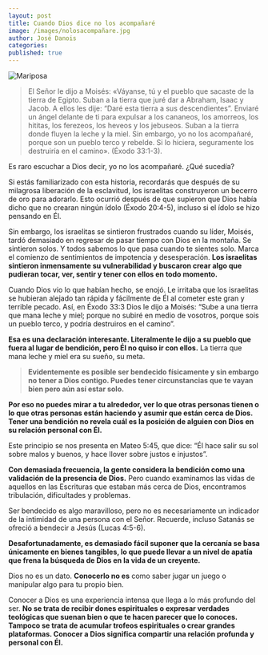 ```yaml
---
layout: post
title: Cuando Dios dice no los acompañaré
image: /images/nolosacompañare.jpg
author: José Danois
categories: 
published: true
---
```

![Mariposa](/images/nolosacompañare.jpg)
>El Señor le dijo a Moisés: «Váyanse, tú y el pueblo que sacaste de la tierra de Egipto. Suban a la tierra que juré dar a Abraham, Isaac y Jacob. A ellos les dije: “Daré esta tierra a sus descendientes”. Enviaré un ángel delante de ti para expulsar a los cananeos, los amorreos, los hititas, los ferezeos, los heveos y los jebuseos. Suban a la tierra donde fluyen la leche y la miel. Sin embargo, yo no los acompañaré, porque son un pueblo terco y rebelde. Si lo hiciera, seguramente los destruiría en el camino». (Éxodo 33:1-3).

Es raro escuchar a Dios decir, yo no los acompañaré. ¿Qué sucedía?

Si estás familiarizado con esta historia, recordarás que después de su milagrosa liberación de la esclavitud, los israelitas construyeron un becerro de oro para adorarlo. Esto ocurrió después de que supieron que Dios había dicho que no crearan ningún ídolo (Éxodo 20:4-5), incluso si el ídolo se hizo pensando en Él.

Sin embargo, los israelitas se sintieron frustrados cuando su líder, Moisés, tardó demasiado en regresar de pasar tiempo con Dios en la montaña. Se sintieron solos. Y todos sabemos lo que pasa cuando te sientes solo. Marca el comienzo de sentimientos de impotencia y desesperación. **Los israelitas sintieron inmensamente su vulnerabilidad y buscaron crear algo que pudieran tocar, ver, sentir y tener con ellos en todo momento.**

Cuando Dios vio lo que habían hecho, se enojó. Le irritaba que los israelitas se hubieran alejado tan rápida y fácilmente de Él al cometer este gran y terrible pecado. Así, en Éxodo 33:3 Dios le dijo a Moisés: “Sube a una tierra que mana leche y miel; porque no subiré en medio de vosotros, porque sois un pueblo terco, y podría destruiros en el camino”.

**Esa es una declaración interesante. Literalmente le dijo a su pueblo que fuera al lugar de bendición, pero Él no quiso ir con ellos.** La tierra que mana leche y miel era su sueño, su meta.

> **Evidentemente es posible ser bendecido físicamente y sin embargo no tener a Dios contigo. Puedes tener circunstancias que te vayan bien pero aún así estar solo.**

**Por eso no puedes mirar a tu alrededor, ver lo que otras personas tienen o lo que otras personas están haciendo y asumir que están cerca de Dios. Tener una bendición no revela cuál es la posición de alguien con Dios en su relación personal con Él.**

Este principio se nos presenta en Mateo 5:45, que dice: “Él hace salir su sol sobre malos y buenos, y hace llover sobre justos e injustos”.

**Con demasiada frecuencia, la gente considera la bendición como una validación de la presencia de Dios.** Pero cuando examinamos las vidas de aquellos en las Escrituras que estaban más cerca de Dios, encontramos tribulación, dificultades y problemas.

Ser bendecido es algo maravilloso, pero no es necesariamente un indicador de la intimidad de una persona con el Señor. Recuerde, incluso Satanás se ofreció a bendecir a Jesús (Lucas 4:5-6).

**Desafortunadamente, es demasiado fácil suponer que la cercanía se basa únicamente en bienes tangibles, lo que puede llevar a un nivel de apatía que frena la búsqueda de Dios en la vida de un creyente.**

Dios no es un dato. **Conocerlo no es** como saber jugar un juego o manipular algo para tu propio bien.

Conocer a Dios es una experiencia intensa que llega a lo más profundo del ser. **No se trata de recibir dones espirituales o expresar verdades teológicas que suenan bien o que te hacen parecer que lo conoces. Tampoco se trata de acumular trofeos espirituales o crear grandes plataformas. Conocer a Dios significa compartir una relación profunda y personal con Él.**

